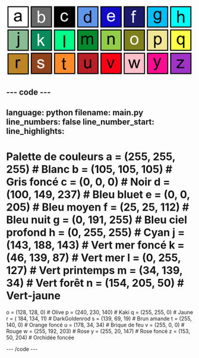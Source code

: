 ![Une grille de 26 carrés de couleur représente chacune une des couleurs de la palette de couleurs. Chaque carré comporte une lettre de a à z.](images/ambient-letters.png)

--- code ---
---
language: python filename: main.py line_numbers: false line_number_start:
line_highlights:
---
 # Palette de couleurs a = (255, 255, 255) # Blanc b = (105, 105, 105) # Gris foncé c = (0, 0, 0) # Noir d = (100, 149, 237) # Bleu bluet e = (0, 0, 205) # Bleu moyen f = (25, 25, 112) # Bleu nuit g = (0, 191, 255) # Bleu ciel profond h = (0, 255, 255) # Cyan j = (143, 188, 143) # Vert mer foncé k = (46, 139, 87) # Vert mer l = (0, 255, 127) # Vert printemps m = (34, 139, 34) # Vert forêt n = (154, 205, 50) # Vert-jaune    
o = (128, 128, 0) # Olive p = (240, 230, 140) # Kaki q = (255, 255, 0) # Jaune r = ( 184, 134, 11) # DarkGoldenrod s = (139, 69, 19) # Brun amande t = (255, 140, 0) # Orange foncé u = (178, 34, 34) # Brique de feu v = (255, 0, 0) # Rouge w = (255, 192, 203) # Rose y = (255, 20, 147) # Rose foncé z = (153, 50, 204) # Orchidée foncée

--- /code ---
